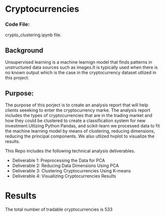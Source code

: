 # Cryptocurrencies
 
### Code File: 
crypto_clustering.ipynb file.

## Background
Unsupervised learning is a machine learnign model that finds patterns in unstructured data sources such as images.It is typically used when there is no known output which is the case in the cryptocurrency dataset utlized in this project. 

## Purpose:
The purpose of this porject is to create an analysis report that will help clients seeeking to enter the cryptocurrency marke. The analysis report includes the types of cryptocurrencies that are in the trading market and how they could be clustered to create a classification system for new investment.Utlizing Python Pandas, and scikit-learn we processed data to fit the machine learning model by means of clustering, reducing dimensions, reducing the principal components. We also utlized hvplot to visualize the results. 

This Repo includes the following technical analysis deliverables.

- Deliverable 1: Preprocessing the Data for PCA
- Deliverable 2: Reducing Data Dimensions Using PCA
- Deliverable 3: Clustering Cryptocurrencies Using K-means
- Deliverable 4: Visualizing Cryptocurrencies Results

# Results 
The total number of tradable cryptocurrencies is 533
